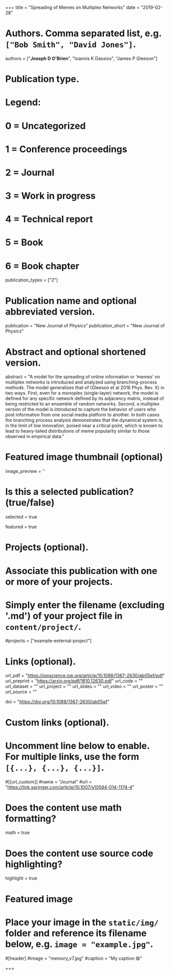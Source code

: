 +++
title = "Spreading of Memes on Multiplex Networks"
date = "2019-02-28"

# Authors. Comma separated list, e.g. `["Bob Smith", "David Jones"]`.

authors = ["**Joseph D O'Brien**", "Ioannis K Dassios", "James P Gleeson"]

# Publication type.
# Legend:
# 0 = Uncategorized
# 1 = Conference proceedings
# 2 = Journal
# 3 = Work in progress
# 4 = Technical report
# 5 = Book
# 6 = Book chapter
publication_types = ["2"]

# Publication name and optional abbreviated version.
publication = "New Journal of Physics"
publication_short = "New Journal of Physics"

# Abstract and optional shortened version.
abstract = "A model for the spreading of online information or ‘memes’ on multiplex networks is introduced and analyzed using branching-process methods. The model generalizes that of (Gleeson et al 2016 Phys. Rev. X) in two ways. First, even for a monoplex (single-layer) network, the model is defined for any specific network defined by its adjacency matrix, instead of being restricted to an ensemble of random networks. Second, a multiplex version of the model is introduced to capture the behavior of users who post information from one social media platform to another. In both cases the branching process analysis demonstrates that the dynamical system is, in the limit of low innovation, poised near a critical point, which is known to lead to heavy-tailed distributions of meme popularity similar to those observed in empirical data."

# Featured image thumbnail (optional)
image_preview = ''

# Is this a selected publication? (true/false)
selected = true

featured = true


# Projects (optional).
#   Associate this publication with one or more of your projects.
#   Simply enter the filename (excluding '.md') of your project file in `content/project/`.
#projects = ["example-external-project"]

# Links (optional).
url_pdf = "https://iopscience.iop.org/article/10.1088/1367-2630/ab05ef/pdf"
url_preprint = "https://arxiv.org/pdf/1810.12630.pdf"
url_code = ""
url_dataset = ""
url_project = ""
url_slides = ""
url_video = ""
url_poster = ""
url_source = ""

doi = "https://doi.org/10.1088/1367-2630/ab05ef"

# Custom links (optional).
#   Uncomment line below to enable. For multiple links, use the form `[{...}, {...}, {...}]`.
#[[url_custom]]
#name = "Journal"
#url = "https://link.springer.com/article/10.1007/s10584-014-1174-4"

# Does the content use math formatting?
math = true

# Does the content use source code highlighting?
highlight = true
  
# Featured image
# Place your image in the `static/img/` folder and reference its filename below, e.g. `image = "example.jpg"`.
#[header]
#image = "memory_v7.jpg"
#caption = "My caption :smile:"

+++
